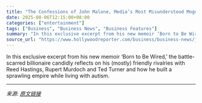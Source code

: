 ```yaml
---
title: "The Confessions of John Malone, Media’s Most Misunderstood Mogul"
date: 2025-08-06T12:15:00+08:00
categories: ["entertainment"]
tags: ["Business", "Business News", "Business Features"]
summary: "In this exclusive excerpt from his new memoir ‘Born to Be Wired,’ the battle-scarred billionaire candidly reflects on his (mostly) friendly rivalries with Reed Hastings, Rupert Murdoch and Ted Turner "
source_url: "https://www.hollywoodreporter.com/business/business-news/john-malone-media-born-to-be-wired-book-excerpt-1236338191/"
---
```


In this exclusive excerpt from his new memoir ‘Born to Be Wired,’ the battle-scarred billionaire candidly reflects on his (mostly) friendly rivalries with Reed Hastings, Rupert Murdoch and Ted Turner and how he built a sprawling empire while living with autism.

---

*来源: [原文链接](https://www.hollywoodreporter.com/business/business-news/john-malone-media-born-to-be-wired-book-excerpt-1236338191/)*
